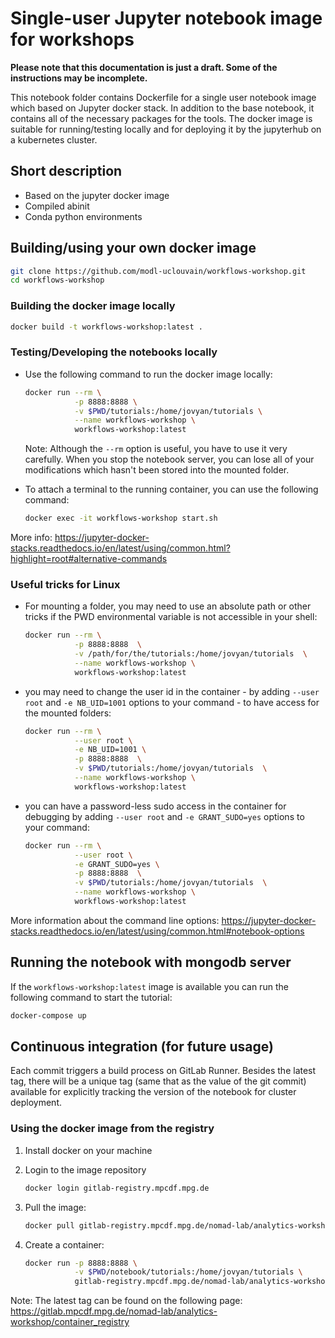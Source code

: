 # Single-user Jupyter notebook image for workshops

**Please note that this documentation is just a draft. Some of the instructions may be incomplete.**

This notebook folder contains Dockerfile for a single user notebook image which based on Jupyter docker stack.
In addition to the base notebook, it contains all of the necessary packages for the tools. 
The docker image is suitable for running/testing locally and for deploying it by the jupyterhub on a kubernetes cluster.

## Short description

- Based on the jupyter docker image
- Compiled abinit
- Conda python environments 

## Building/using your own docker image

```bash
git clone https://github.com/modl-uclouvain/workflows-workshop.git
cd workflows-workshop
```

### Building the docker image locally

```bash
docker build -t workflows-workshop:latest .
```

### Testing/Developing the notebooks locally
- Use the following command to run the docker image locally:
  ```bash
  docker run --rm \
             -p 8888:8888 \
             -v $PWD/tutorials:/home/jovyan/tutorials \
             --name workflows-workshop \
             workflows-workshop:latest 
  ```
  Note: Although the `--rm` option is useful, you have to use it very carefully. When you stop the notebook server, you can lose all of your modifications which hasn't been stored into the mounted folder.

- To attach a terminal to the running container, you can use the following command:
  ```bash
  docker exec -it workflows-workshop start.sh
  ```
  
More info: https://jupyter-docker-stacks.readthedocs.io/en/latest/using/common.html?highlight=root#alternative-commands
    
    
### Useful tricks for Linux

- For mounting a folder, you may need to use an absolute path or other tricks if the PWD environmental variable is not accessible in your shell:
  ```bash
  docker run --rm \
             -p 8888:8888  \
             -v /path/for/the/tutorials:/home/jovyan/tutorials  \
             --name workflows-workshop \
             workflows-workshop:latest
  ```
- you may need to change the user id in the container - by adding `--user root` and `-e NB_UID=1001` options to your command - to have access for the mounted folders:
  ```bash
  docker run --rm \
             --user root \
             -e NB_UID=1001 \
             -p 8888:8888  \
             -v $PWD/tutorials:/home/jovyan/tutorials  \
             --name workflows-workshop \
             workflows-workshop:latest
  ```
- you can have a password-less sudo access in the container for debugging by adding `--user root` and `-e GRANT_SUDO=yes` options to your command:
  ```bash
  docker run --rm \
             --user root \
             -e GRANT_SUDO=yes \
             -p 8888:8888  \
             -v $PWD/tutorials:/home/jovyan/tutorials  \
             --name workflows-workshop \
             workflows-workshop:latest
  ```
    
More information about the command line options: https://jupyter-docker-stacks.readthedocs.io/en/latest/using/common.html#notebook-options


## Running the notebook with mongodb server

If the `workflows-workshop:latest` image is available you can run the following command to start the tutorial:
```bash
docker-compose up
```


## Continuous integration (for future usage)

Each commit triggers a build process on GitLab Runner. Besides the latest tag, there will be a unique tag (same that as the value of the git commit) available for explicitly tracking the version of the notebook for cluster deployment.

### Using the docker image from the registry
1. Install docker on your machine
2. Login to the image repository
    ```bash
    docker login gitlab-registry.mpcdf.mpg.de 
    ```
3. Pull the image:
   ```bash
   docker pull gitlab-registry.mpcdf.mpg.de/nomad-lab/analytics-workshop:<tag> 
   ```
   
4. Create a container:
   ```bash
   docker run -p 8888:8888 \
              -v $PWD/notebook/tutorials:/home/jovyan/tutorials \
              gitlab-registry.mpcdf.mpg.de/nomad-lab/analytics-workshop:<tag>
   ```

Note: The latest tag can be found on the following page:
https://gitlab.mpcdf.mpg.de/nomad-lab/analytics-workshop/container_registry

